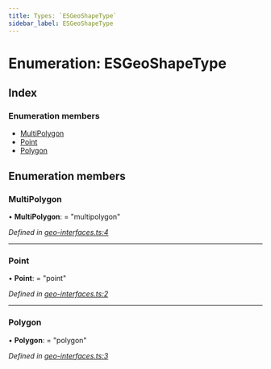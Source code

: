 ```yaml
---
title: Types: `ESGeoShapeType`
sidebar_label: ESGeoShapeType
---
```


# Enumeration: ESGeoShapeType

## Index

### Enumeration members

* [MultiPolygon](esgeoshapetype.md#multipolygon)
* [Point](esgeoshapetype.md#point)
* [Polygon](esgeoshapetype.md#polygon)

## Enumeration members

###  MultiPolygon

• **MultiPolygon**: = "multipolygon"

*Defined in [geo-interfaces.ts:4](https://github.com/terascope/teraslice/blob/f95bb5556/packages/types/src/geo-interfaces.ts#L4)*

___

###  Point

• **Point**: = "point"

*Defined in [geo-interfaces.ts:2](https://github.com/terascope/teraslice/blob/f95bb5556/packages/types/src/geo-interfaces.ts#L2)*

___

###  Polygon

• **Polygon**: = "polygon"

*Defined in [geo-interfaces.ts:3](https://github.com/terascope/teraslice/blob/f95bb5556/packages/types/src/geo-interfaces.ts#L3)*
